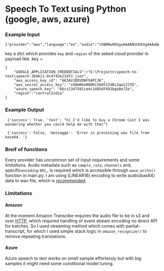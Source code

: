 
# Speech To Text using Python (google, aws, azure)

### Example Input
```
{"provider":"aws","language":"en","audio":"iVBORw0KGgoAAAANSUhEUgAAAaQAAALiCAY...QoH9hbkTPQAAAABJRU5ErkJggg=="}
```

key
a dict which provides `key` and `region` of the asked cloud provider in payload like.
key = 
```
{        
    "GOOGLE_APPLICATION_CREDENTIALS":r"E:\Projects\speech-to-text\speech-364611-0c4743e21df2.json",
    "aws_access_key_id": "AKIAVJDDVDNFSAPCJK",    
    "aws_secret_access_key": "xXAmNVe000HiSOdf22dNi2qw122YD",
    "azure_speech_key": "6bcz1347581ce4c1485df491bga0e72e",
    "region":"centralIndia"
}
```


### Example Output
```
 {'success': True, 'text': "hi I'd like to buy a Chrome Cast I was wondering whether you could help me with that"}
```
```
 {'success': False, 'messagge': 'Error in processing wav file from base64. '}
```


### Breif of functions

Every provider has uncommon set of input requirements and some limitations.
Audio metadata such as `sample_rate`, `channels` and, specific`encoding` etc., is required which is accessible through `wave_write()` function in main.py. 
I am using (LINEAR16) encoding to write audio(bas64) data to wav file, which is [recommended](https://cloud.google.com/speech-to-text/docs/encoding).

### Limitations

#### Amazon
At the moment Amazon Transcibe requires the audio file to be in s3 and over [HTTP](https://docs.aws.amazon.com/transcribe/latest/dg/batch-med-transcription.html), which required handling of event stream encoding no direct API for batches.
So I used streaming method which comes with partial-transcript, for which I used simple stack logic in `amazon_recognize()` to remove repeating translations.

#### Azure
Azure speech to text works on small sample efforlessly but with big samples it might need some conditional model tuning.


